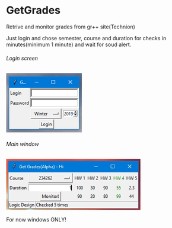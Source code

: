# GetGrades
Retrive and monitor grades from gr++ site(Technion)

Just login and chose semester, course and duration for checks in minutes(minimum 1 minute) and wait for soud alert.

###### Login screen
![Screenshot 1](/Screenshots/Untitled.png)

###### Main window
![Screenshot 2](Screenshots/Untitled2.png)

For now windows ONLY!
